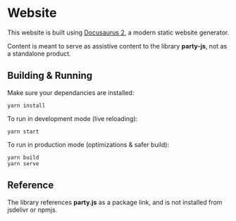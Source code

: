 # Website

This website is built using [Docusaurus 2](https://v2.docusaurus.io/), a modern static website generator.

Content is meant to serve as assistive content to the library **party-js**, not as a standalone product.

## Building & Running

Make sure your dependancies are installed:

```console
yarn install
```

To run in development mode (live reloading):

```console
yarn start
```

To run in production mode (optimizations & safer build):

```console
yarn build
yarn serve
```

## Reference

The library references **party.js** as a package link, and is not installed from jsdelivr or npmjs.
